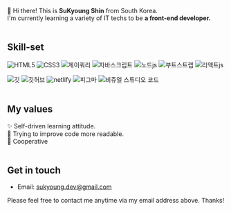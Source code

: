 👋 Hi there! This is <b>SuKyoung Shin</b> from South Korea.<br>
I'm currently learning a variety of IT techs to be <b>a front-end developer.</b> <br><br>

## Skill-set
<img src="https://img.shields.io/badge/-HTML5-%23E34F26?&logo=html5&logoColor=white" alt="HTML5"> <img src="https://img.shields.io/badge/-CSS3-%231572B6?&logo=css3&logoColor=white" alt="CSS3"> <img src="https://img.shields.io/badge/-jQuery-%230769AD?&logo=jquery&logoColor=white" alt="제이쿼리"> <img src="https://img.shields.io/badge/-JavaScript-%23F7DF1E?&logo=JavaScript&logoColor=white" alt="자바스크립트"> <img src="https://img.shields.io/badge/-Node.js-%23339933?&logo=node&logoColor=white" alt="노드js"> <img src="https://img.shields.io/badge/-Bootstrap-%237952B3?&logo=bootstrap&logoColor=white" alt="부트스트랩"> <img src="https://img.shields.io/badge/-React.js-%2361DAFB?&logo=react&logoColor=white" alt="리액트js">

<img src="https://img.shields.io/badge/-Git-%23F05032?&logo=git&logoColor=white" alt="깃"> <img src="https://img.shields.io/badge/-GitHub-%23181717?&logo=github&logoColor=white" alt="깃허브"> <img src="https://img.shields.io/badge/-netlify-%2300C7B7?&logo=netlify&logoColor=white" alt="netlify"> <img src="https://img.shields.io/badge/-Figma-%23F24E1E?&logo=figma&logoColor=white" alt="피그마"> <img src="https://img.shields.io/badge/-Visual%20Studio%20Code-%23007ACC?&logo=visualstudiocode&logoColor=white" alt="비쥬얼 스튜디오 코드">   <br><br>

## My values
✨ Self-driven learning attitude. <br/>
🧐 Trying to improve code more readable. <br/>
🤝 Cooperative <br/><br>

## Get in touch
- Email: sukyoung.dev@gmail.com

Please feel free to contact me anytime via my email address above. Thanks!
